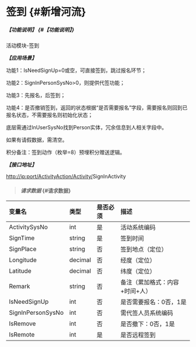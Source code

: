 # 签到 {#新增河流}

##### _【功能说明】_ {#【功能说明】}

活动模块-签到

_**【应用场景】**_

功能1：IsNeedSignUp=0或空，可直接签到，跳过报名环节；

功能2：SignInPersonSysNo&gt;0，则提供代签功能；

功能3：先报名，后签到；

功能4：是否撤销签到，返回的状态根据“是否需要报名”字段，需要报名则回到已报名状态，不需要报名则初始化状态；

底层需通过InUserSysNo找到Person实体，冗余信息到人相关字段中。

如果有请假数据，需清空。

积分备注：签到动作（枚举=8）预埋积分赠送逻辑。

_**【接口地址】**_

[http://ip:port/ActivityAction/Activity/](http://ip:port/HMAction/River/AddRiver)SignInActivity

> #### _请求数据_ {#请求数据}

| 变量名 | 类型 | 是否必须 | 描述 |
| :--- | :--- | :--- | :--- |
| ActivitySysNo | int | 是 | 活动系统编码 |
| SignTime | string | 是 | 签到时间 |
| SignPlace | string | 否 | 签到地点（定位） |
| Longitude | decimal | 否 | 经度（定位） |
| Latitude | decimal | 否 | 纬度（定位） |
| Remark | string | 否 | 备注（累加格式：内容+时间+人） |
| IsNeedSignUp | int | 否 | 是否需要报名：0否，1是 |
| SignInPersonSysNo | int | 否 | 需代签人员系统编码 |
| IsRemove | int | 否 | 是否撤下：0否，1是 |
| IsRemote| int | 是 | 是否远程签到 |







